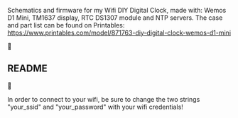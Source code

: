 Schematics and firmware for my Wifi DIY Digital Clock, made with: Wemos D1 Mini, TM1637 display, RTC DS1307 module and NTP servers.
The case and part list can be found on Printables: https://www.printables.com/model/871763-diy-digital-clock-wemos-d1-mini

🚨 <h2>README</h2> 🚨

In order to connect to your wifi, be sure to change the two strings "your_ssid" and "your_password" with your wifi credentials!
